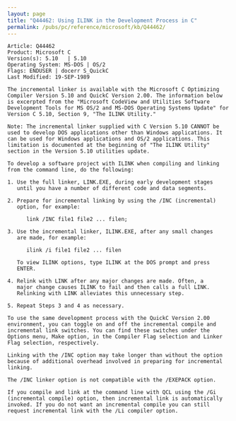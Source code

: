 ```yaml
---
layout: page
title: "Q44462: Using ILINK in the Development Process in C"
permalink: /pubs/pc/reference/microsoft/kb/Q44462/
---
```


	Article: Q44462
	Product: Microsoft C
	Version(s): 5.10   | 5.10
	Operating System: MS-DOS | OS/2
	Flags: ENDUSER | docerr S_QuickC
	Last Modified: 19-SEP-1989
	
	The incremental linker is available with the Microsoft C Optimizing
	Compiler Version 5.10 and QuickC Version 2.00. The information below
	is excerpted from the "Microsoft CodeView and Utilities Software
	Development Tools for MS OS/2 and MS-DOS Operating Systems Update" for
	Version C 5.10, Section 9, "The ILINK Utility."
	
	Note: The incremental linker supplied with C Version 5.10 CANNOT be
	used to develop DOS applications other than Windows applications. It
	can be used for Windows applications and OS/2 applications. This
	limitation is documented at the beginning of "The ILINK Utility"
	section in the Version 5.10 utilities update.
	
	To develop a software project with ILINK when compiling and linking
	from the command line, do the following:
	
	1. Use the full linker, LINK.EXE, during early development stages
	   until you have a number of different code and data segments.
	
	2. Prepare for incremental linking by using the /INC (incremental)
	   option, for example:
	
	      link /INC file1 file2 ... filen;
	
	3. Use the incremental linker, ILINK.EXE, after any small changes
	   are made, for example:
	
	      ilink /i file1 file2 ... filen
	
	   To view ILINK options, type ILINK at the DOS prompt and press
	   ENTER.
	
	4. Relink with LINK after any major changes are made. Often, a
	   major change causes ILINK to fail and then calls a full LINK.
	   Relinking with LINK alleviates this unnecessary step.
	
	5. Repeat Steps 3 and 4 as necessary.
	
	To use the same development process with the QuickC Version 2.00
	environment, you can toggle on and off the incremental compile and
	incremental link switches. You can find these switches under the
	Options menu, Make option, in the Compiler Flag selection and Linker
	Flag selection, respectively.
	
	Linking with the /INC option may take longer than without the option
	because of additional overhead involved in preparing for incremental
	linking.
	
	The /INC linker option is not compatible with the /EXEPACK option.
	
	If you compile and link at the command line with QCL using the /Gi
	(incremental compile) option, then incremental link is automatically
	invoked. If you do not want an incremental compile you can still
	request incremental link with the /Li compiler option.

